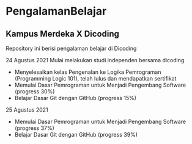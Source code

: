 # PengalamanBelajar
Kampus Merdeka X Dicoding
--
Repository ini berisi pengalaman belajar di Dicoding

24 Agustus 2021
Mulai melakukan studi independen bersama dicoding
- Menyelesaikan kelas Pengenalan ke Logika Pemrograman (Programming Logic 101), telah lulus dan mendapatkan sertifikat
- Memulai Dasar Pemrograman untuk Menjadi Pengembang Software (progress 30%)
- Belajar Dasar Git dengan GitHub (progress 15%)

25 Agustus 2021
- Memulai Dasar Pemrograman untuk Menjadi Pengembang Software (progress 37%)
- Belajar Dasar Git dengan GitHub (progress 39%)
